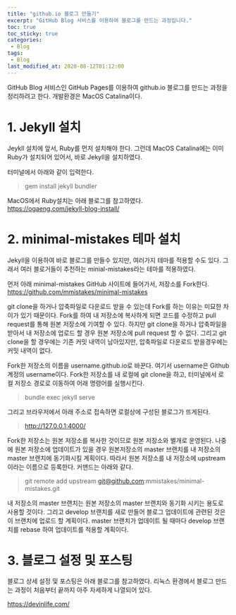 ```yaml
---
title: "github.io 블로그 만들기"
excerpt: "GitHub Blog 서비스를 이용하여 블로그를 만드는 과정입니다."
toc: true
toc_sticky: true
categories:
 - Blog
tags:
 - Blog
last_modified_at: 2020-08-12T01:12:00
---
```


GitHub Blog 서비스인 GitHub Pages를 이용하여 github.io 블로그를 만드는 과정을 정리하려고 한다.
개발환경은 MacOS Catalina이다.

# 1. Jekyll 설치
Jeykll 설치에 앞서, Ruby를 먼저 설치해야 한다.
그런데 MacOS Catalina에는 이미 Ruby가 설치되어 있어서, 바로 Jekyll을 설치하였다.  

터미널에서 아래와 같이 입력한다.
> gem install jekyll bundler

MacOS에서 Ruby설치는 아래 블로그를 참고하였다.  
<https://ogaeng.com/jekyll-blog-install/>

# 2. minimal-mistakes 테마 설치
Jekyll을 이용하여 바로 블로그를 만들수 있지만, 여러가지 테마를 적용할 수도 있다. 그래서 여러 블로거들이 추천하는 minial-mistakes라는 테마를 적용하였다.

먼저 아래 minimal-mistakes GitHub 사이트에 들어가서, 저장소를 Fork한다.  
<https://github.com/mmistakes/minimal-mistakes>

git clone을 하거나 압축파일로 다운로드 받을 수 있는데 Fork를 하는 이유는 미묘한 차이가 있기 때문이다.
Fork를 하여 내 저장소에 복사하게 되면 코드를 수정하고 pull request를 통해 원본 저장소에 기여할 수 있다.
하지만 git clone을 하거나 압축파일을 받아서 내 저장소에 업로드 할 경우 원본 저장소에 pull request 할 수 없다.
그리고 git clone을 할 경우에는 기존 커밋 내역이 남아있지만, 압축파일로 다운로드 받을경우에는 커밋 내역이 없다.  

Fork한 저장소의 이름을 username.github.io로 바꾼다. 여기서 username은 Github계정의 username이다.
Fork한 저장소를 내 로컬에 git clone을 하고, 터미널에서 로컬 저장소 경로로 이동하여 어래 명령어를 실행시킨다.

> bundle exec jekyll serve

그리고 브라우저에서 아래 주소로 접속하면 로컬상에 구성된 블로그가 뜨게된다.
> <http://127.0.0.1:4000/>

Fork한 저장소는 원본 저장소를 복사한 것이므로 원본 저장소와 별개로 운영된다.
나중에 원본 저장소에 업데이트가 있을 경우 원본저장소의 master 브랜치를 내 저장소의 master 브랜치에 동기화시킬 계획이다.
따라서 원본 저장소를 내 저장소에 upstream 이라는 이름으로 등록한다.
커맨드는 아래와 같다.

> git remote add upstream git@github.com:mmistakes/minimal-mistakes.git

내 저장소의 master 브랜치는 원본 저장소의 master 브랜치와 동기화 시키는 용도로 사용할 것이다.
그리고 develop 브랜치를 새로 만들어 블로그 업데이트에 관련된 것은 이 브랜치에 업로드 할 계획이다.
master 브랜치가 업데이트 될 때마다 develop 브랜치를 rebase 하여 업데이트를 적용할 계획이다.

# 3. 블로그 설정 및 포스팅
블로그 상세 설정 및 포스팅은 아래 블로그를 참고하였다.
리눅스 환경에서 블로그 만드는 과정이 처음부터 끝까지 아주 자세하게 나열되어 있다.

<https://devinlife.com/>
